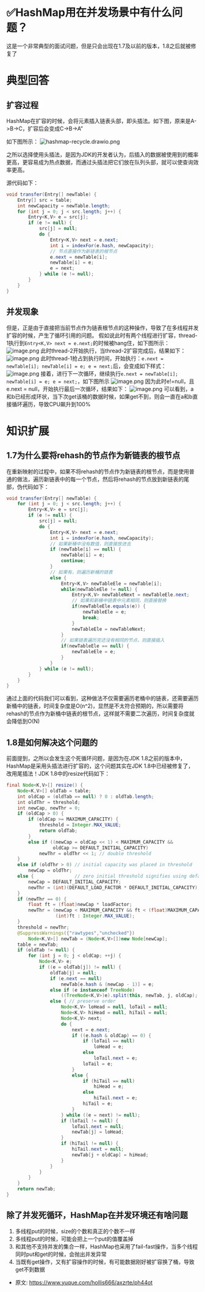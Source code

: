 # ✅HashMap用在并发场景中有什么问题？
<!--page header-->

这是一个非常典型的面试问题，但是只会出现在1.7及以前的版本，1.8之后就被修复了
<a name="NfCBM"></a>
# 典型回答
<a name="qsiSY"></a>
## 扩容过程
HashMap在扩容的时候，会将元素插入链表头部，即头插法。如下图，原来是A->B->C，扩容后会变成C->B->A”

如下图所示：
![hashmap-recycle.drawio.png](./img/QrrIi1MrX1oUElwM/1668913906521-7dbb1c3c-ed05-4d16-a8ae-e85866115acb-988416.png)

之所以选择使用头插法，是因为JDK的开发者认为，后插入的数据被使用到的概率更高，更容易成为热点数据，而通过头插法把它们放在队列头部，就可以使查询效率更高。

源代码如下：
```java
void transfer(Entry[] newTable) {
    Entry[] src = table;
    int newCapacity = newTable.length;
    for (int j = 0; j < src.length; j++) {
        Entry<K,V> e = src[j];
        if (e != null) {
            src[j] = null;
            do {
                Entry<K,V> next = e.next;
                int i = indexFor(e.hash, newCapacity);
                // 节点直接作为新链表的根节点
                e.next = newTable[i];
                newTable[i] = e;
                e = next;
            } while (e != null);
        }
    }
} 
```
<a name="QHW2D"></a>
## 并发现象
但是，正是由于直接把当前节点作为链表根节点的这种操作，导致了在多线程并发扩容的时候，产生了循环引用的问题。
假如说此时有两个线程进行扩容，thread-1执行到`Entry<K,V> next = e.next;`的时候被hang住，如下图所示：
![image.png](./img/QrrIi1MrX1oUElwM/1668916452747-a9fda85d-73ce-4f68-a000-e61983cf04bd-975570.png)
此时thread-2开始执行，当thread-2扩容完成后，结果如下：
![image.png](./img/QrrIi1MrX1oUElwM/1668916616017-f57c993c-352d-4da3-8668-25801c91fc58-868118.png)
此时thread-1抢占到执行时间，开始执行：`e.next = newTable[i]; newTable[i] = e; e = next;`后，会变成如下样式：
![image.png](./img/QrrIi1MrX1oUElwM/1668916882051-03cebaa0-7f9a-446d-8ed0-b089dcdf58cc-148163.png)
接着，进行下一次循环，继续执行`e.next = newTable[i]; newTable[i] = e; e = next;`，如下图所示
![image.png](./img/QrrIi1MrX1oUElwM/1668917031363-c9e2a3a8-8528-402c-94e2-25c5f34f2038-091950.png)
因为此时e!=null，且e.next = null，开始执行最后一次循环，结果如下：
![image.png](./img/QrrIi1MrX1oUElwM/1668917228601-d50e0cff-5b7c-48b3-9c4d-74eabbb69ff8-359323.png)
可以看到，a和b已经形成环状，当下次get该桶的数据时候，如果get不到，则会一直在a和b直接循环遍历，导致CPU飙升到100%
<a name="dCJB6"></a>
# 知识扩展
<a name="nRnaA"></a>
## 1.7为什么要将rehash的节点作为新链表的根节点
在重新映射的过程中，如果不将rehash的节点作为新链表的根节点，而是使用普通的做法，遍历新链表中的每一个节点，然后将rehash的节点放到新链表的尾部，伪代码如下：
```java
void transfer(Entry[] newTable) {
    for (int j = 0; j < src.length; j++) {
        Entry<K,V> e = src[j];
        if (e != null) {
            src[j] = null;
            do {
                Entry<K,V> next = e.next;
                int i = indexFor(e.hash, newCapacity);
                // 如果新桶中没有数值，则直接放进去
                if (newTable[i] == null) {
                    newTable[i] = e;
                    continue;
                }
                // 如果有，则遍历新桶的链表
                else {
                    Entry<K,V> newTableEle = newTable[i];
                    while(newTableEle != null) {
                        Entry<K,V> newTableNext = newTableEle.next;
                        // 如果和新桶中链表中元素相同，则直接替换
                        if(newTableEle.equals(e)) {
                            newTableEle = e;
                            break;
                        }
                        newTableEle = newTableNext;
                    }
                    // 如果链表遍历完还没有相同的节点，则直接插入
                    if(newTableEle == null) {
                        newTableEle = e;
                    }
                }
            } while (e != null);
        }
    }
}
```
通过上面的代码我们可以看到，这种做法不仅需要遍历老桶中的链表，还需要遍历新桶中的链表，时间复杂度是O(n^2)，显然是不太符合预期的，所以需要将rehash的节点作为新桶中链表的根节点，这样就不需要二次遍历，时间复杂度就会降低到O(N)
<a name="XPNhN"></a>
## 1.8是如何解决这个问题的

前面提到，之所以会发生这个死循环问题，是因为在JDK 1.8之前的版本中，HashMap是采用头插法进行扩容的，这个问题其实在JDK 1.8中已经被修复了，改用尾插法！JDK 1.8中的resize代码如下：

```java
final Node<K,V>[] resize() {
    Node<K,V>[] oldTab = table;
    int oldCap = (oldTab == null) ? 0 : oldTab.length;
    int oldThr = threshold;
    int newCap, newThr = 0;
    if (oldCap > 0) {
        if (oldCap >= MAXIMUM_CAPACITY) {
            threshold = Integer.MAX_VALUE;
            return oldTab;
        }
        else if ((newCap = oldCap << 1) < MAXIMUM_CAPACITY &&
                 oldCap >= DEFAULT_INITIAL_CAPACITY)
            newThr = oldThr << 1; // double threshold
    }
    else if (oldThr > 0) // initial capacity was placed in threshold
        newCap = oldThr;
    else {               // zero initial threshold signifies using defaults
        newCap = DEFAULT_INITIAL_CAPACITY;
        newThr = (int)(DEFAULT_LOAD_FACTOR * DEFAULT_INITIAL_CAPACITY);
    }
    if (newThr == 0) {
        float ft = (float)newCap * loadFactor;
        newThr = (newCap < MAXIMUM_CAPACITY && ft < (float)MAXIMUM_CAPACITY ?
                  (int)ft : Integer.MAX_VALUE);
    }
    threshold = newThr;
    @SuppressWarnings({"rawtypes","unchecked"})
        Node<K,V>[] newTab = (Node<K,V>[])new Node[newCap];
    table = newTab;
    if (oldTab != null) {
        for (int j = 0; j < oldCap; ++j) {
            Node<K,V> e;
            if ((e = oldTab[j]) != null) {
                oldTab[j] = null;
                if (e.next == null)
                    newTab[e.hash & (newCap - 1)] = e;
                else if (e instanceof TreeNode)
                    ((TreeNode<K,V>)e).split(this, newTab, j, oldCap);
                else { // preserve order
                    Node<K,V> loHead = null, loTail = null;
                    Node<K,V> hiHead = null, hiTail = null;
                    Node<K,V> next;
                    do {
                        next = e.next;
                        if ((e.hash & oldCap) == 0) {
                            if (loTail == null)
                                loHead = e;
                            else
                                loTail.next = e;
                            loTail = e;
                        }
                        else {
                            if (hiTail == null)
                                hiHead = e;
                            else
                                hiTail.next = e;
                            hiTail = e;
                        }
                    } while ((e = next) != null);
                    if (loTail != null) {
                        loTail.next = null;
                        newTab[j] = loHead;
                    }
                    if (hiTail != null) {
                        hiTail.next = null;
                        newTab[j + oldCap] = hiHead;
                    }
                }
            }
        }
    }
    return newTab;
}

```
<a name="cYr0N"></a>
## 除了并发死循环，HashMap在并发环境还有啥问题

1. 多线程put的时候，size的个数和真正的个数不一样
2. 多线程put的时候，可能会把上一个put的值覆盖掉
3. 和其他不支持并发的集合一样，HashMap也采用了fail-fast操作，当多个线程同时put和get的时候，会抛出并发异常
4. 当既有get操作，又有扩容操作的时候，有可能数据刚好被扩容换了桶，导致get不到数据



<!--page footer-->
- 原文: <https://www.yuque.com/hollis666/axzrte/ph44ot>